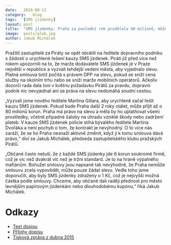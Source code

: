 ```yaml
---
date:	2016-08-12
category:	blog
tags:	[SMS jízdenky]
layout:	post
title:	"SMS jízdenky: Praha za poslední rok prodělala 40 milionů, může přijít o dalších 80" 
image:	posts/glob.jpg
author:	Jakub Michálek
---
```


Pražští zastupitelé za Piráty se opět obrátili na ředitele dopravního podniku s žádostí o urychlené řešení kauzy SMS jízdenek. Piráti již před více než rokem upozornili na to, že marže dodavatele SMS jízdenek je v Praze největší v republice a vyzvali tehdejší vedení města, aby vyjednalo slevu. Platná smlouva totiž počítá s právem DPP na slevu, pokud se sníží cena služby na okolním trhu nebo se sníží marže mobilních operátorů. Ačkoliv dozorčí rada dala loni v květnu požadavku Pirátů za pravdu, dopravní podnik nic nevyjednal ani se práva na slevu nedomáhá soudní cestou.

„Vyzvali jsme nového ředitele Martina Gillara, aby urychleně začal řešit kauzu SMS jízdenek. Pokud bude Praha další 2 roky otálet, může přijít až o 80 milionů korun. Praha má právo na slevu a měla by ho uplatňovat všemi prostředky, včetně případné žaloby na úhradu vzniklé škody nebo zadržení plateb. V kauze SMS jízdenek policie stíhá bývalého ředitele Martina Dvořáka a není pochyb o tom, že kontrakt je nevýhodný. O to více nás zaráží, že se ho Praha nesnaží aktivně změnit, když jí k tomu smlouva dává právo,“ diví se Jakub Michálek, předseda zastupitelského klubu pražských Pirátů. 

„Občané často netuší, že z každé SMS jízdenky jde 6 korun soukromé firmě, což je víc než dvakrát víc než je tržní standard. Je to na hraně výpalného mafiánům. Bohužel smlouvy jsou napsané tak nevýhodně, že Praha nemůže smlouvu zcela vypovědět, může pouze žádat slevu. Vedle toho jsme doporučili, aby byly SMS jízdenky zdraženy o 1 Kč, což je nejvyšší možná částka podle smlouvy. Chceme, aby občané dali raději přednost pro město levnějším papírovým jízdenkám nebo dlouhodobému kupónu,“ říká Jakub Michálek.

# Odkazy

* [Text dopisu](https://github.com/pirati-byro/spisy-zk-pha-2016/blob/master/3567-sms-jizdenky/1-podnet/main_signed.pdf)
* [Přílohy dopisu](https://github.com/pirati-byro/spisy-zk-pha-2016/tree/master/3567-sms-jizdenky/1-podnet/attachments)
* [Tisková zpráva z dubna 2015](https://praha.pirati.cz/sms-jizdenky.html)


